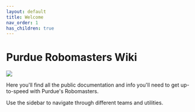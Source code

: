 ```yaml
---
layout: default
title: Welcome
nav_order: 1
has_children: true
---
```


# Purdue Robomasters Wiki

![](https://avatars.githubusercontent.com/u/36384087?s=280&v=4)

Here you'll find all the public documentation and info you'll need to get up-to-speed with Purdue's Robomasters.

Use the sidebar to navigate through different teams and utilities.
